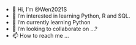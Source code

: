 - 👋 Hi, I’m @Wen2021S
- 👀 I’m interested in learning Python, R and SQL.
- 🌱 I’m currently learning Python
- 💞️ I’m looking to collaborate on ...?
- 📫 How to reach me ...

<!---
Wen2021S/Wen2021S is a ✨ special ✨ repository because its `README.md` (this file) appears on your GitHub profile.
You can click the Preview link to take a look at your changes.
--->
